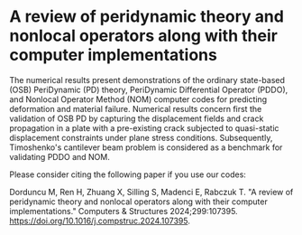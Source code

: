 # A review of peridynamic theory and nonlocal operators along with their computer implementations

The numerical results present demonstrations of the ordinary state-based (OSB) PeriDynamic (PD) theory, PeriDynamic Differential Operator (PDDO), and Nonlocal Operator Method (NOM) computer codes for predicting deformation and material failure. Numerical results concern first the validation of OSB PD by capturing the displacement fields and crack propagation in a plate with a pre-existing crack subjected to quasi-static displacement constraints under plane stress conditions. Subsequently, Timoshenko's cantilever beam problem is considered as a benchmark for validating PDDO and NOM.

Please consider citing the following paper if you use our codes:

Dorduncu M, Ren H, Zhuang X, Silling S, Madenci E, Rabczuk T. "A review of peridynamic theory and nonlocal operators along with their computer implementations." Computers & Structures 2024;299:107395. https://doi.org/10.1016/j.compstruc.2024.107395.

